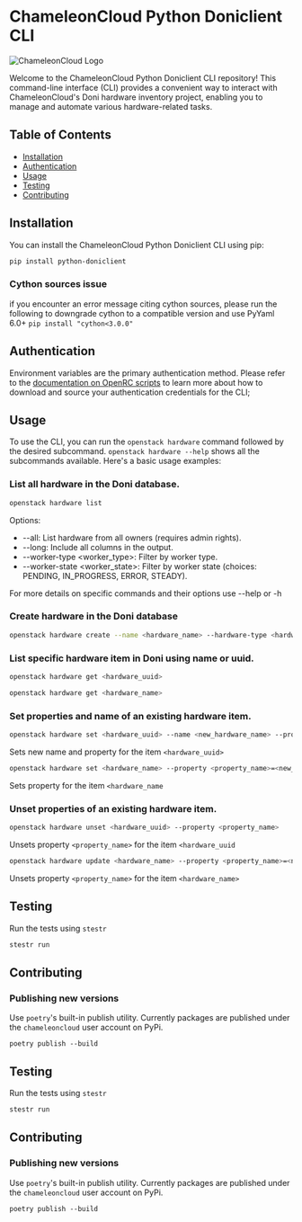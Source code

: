 # ChameleonCloud Python Doniclient CLI

![ChameleonCloud Logo](https://www.chameleoncloud.org/static/images/logo.png)

Welcome to the ChameleonCloud Python Doniclient CLI repository! This command-line interface (CLI) provides a convenient way to interact with ChameleonCloud's Doni hardware inventory project, enabling you to manage and automate various hardware-related tasks.

## Table of Contents

- [Installation](#installation)
- [Authentication](#authentication)
- [Usage](#usage)
- [Testing](#testing)
- [Contributing](#contributing)

## Installation

You can install the ChameleonCloud Python Doniclient CLI using pip:

```bash
pip install python-doniclient
```

### Cython sources issue
if you encounter an error message citing cython sources, please run the following to downgrade cython to a compatible version and use PyYaml 6.0+
```pip install "cython<3.0.0"```

## Authentication
Environment variables are the primary authentication method. Please refer to the [documentation on OpenRC scripts](https://chameleoncloud.readthedocs.io/en/latest/technical/cli.html#the-openstack-rc-script)  to learn more about how to download and source your authentication credentials for the CLI;

## Usage
To use the CLI, you can run the `openstack hardware` command followed by the desired subcommand. `openstack hardware --help` shows all the subcommands available. Here's a basic usage examples:

### List all hardware in the Doni database.

```bash
openstack hardware list
```

Options:

- --all: List hardware from all owners (requires admin rights).
- --long: Include all columns in the output.
- --worker-type <worker_type>: Filter by worker type.
- --worker-state <worker_state>: Filter by worker state (choices: PENDING, IN_PROGRESS, ERROR, STEADY).

For more details on specific commands and their options use --help or -h

### Create hardware in the Doni database

```bash
openstack hardware create --name <hardware_name> --hardware-type <hardware_type> --property <property_name>=<property_value>
```

### List specific hardware item in Doni using name or uuid.

```bash
openstack hardware get <hardware_uuid>
```

```bash
openstack hardware get <hardware_name>
```

### Set properties and name of an existing hardware item.

```bash
openstack hardware set <hardware_uuid> --name <new_hardware_name> --property <property_name>=<new_property_value>
```

Sets new name and property for the item `<hardware_uuid>`

```bash
openstack hardware set <hardware_name> --property <property_name>=<new_property_value>
```

Sets property for the item `<hardware_name`

### Unset properties of an existing hardware item.

```bash
openstack hardware unset <hardware_uuid> --property <property_name>
```

Unsets property `<property_name>` for the item `<hardware_uuid`

```bash
openstack hardware update <hardware_name> --property <property_name>=<new_property_value>
```

Unsets property `<property_name>` for the item `<hardware_name>`

## Testing

Run the tests using `stestr`

```bash
stestr run
```

## Contributing

### Publishing new versions

Use `poetry`'s built-in publish utility. Currently packages are published under the `chameleoncloud` user account on PyPi.

```shell
poetry publish --build
```

## Testing

Run the tests using `stestr`

```bash
stestr run
```

## Contributing

### Publishing new versions

Use `poetry`'s built-in publish utility. Currently packages are published under the `chameleoncloud` user account on PyPi.

```shell
poetry publish --build
```

